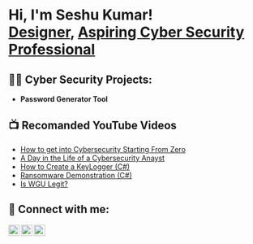 <h1>Hi, I'm Seshu Kumar! <br/><a href="https://github.com/Seshukumartech">Designer</a>, <a href="https://www.linkedin.com/in/rseshukumar/">Aspiring Cyber Security Professional</a>

<h2>👨‍💻 Cyber Security Projects:</h2>

- <b>Password Generator Tool </b>

<h2>📺 Recomanded YouTube Videos</h2>

- [How to get into Cybersecurity Starting From Zero](https://www.youtube.com/watch?v=a83ASGn_V_s)
- [A Day in the Life of a Cybersecurity Anayst](https://www.youtube.com/watch?v=uHy3oM7NnoU)
- [How to Create a KeyLogger (C#)](https://www.youtube.com/watch?v=N-L9hklSlNk)
- [Ransomware Demonstration (C#)](https://www.youtube.com/watch?v=OfvdQeh79s0)
- [Is WGU Legit?](https://www.youtube.com/watch?v=E2MwRWxDBkA)

<h2> 🤳 Connect with me:</h2>

[<img align="left" alt="SeshuKumar | YouTube" width="22px" src="https://cdn.jsdelivr.net/npm/simple-icons@v3/icons/youtube.svg" />][youtube]
[<img align="left" alt="SeshuKumar | LinkedIn" width="22px" src="https://cdn.jsdelivr.net/npm/simple-icons@v3/icons/linkedin.svg" />][linkedin]
[<img align="left" alt="SeshuKumarr | Instagram" width="22px" src="https://cdn.jsdelivr.net/npm/simple-icons@v3/icons/instagram.svg" />][instagram]


[youtube]: https://www.youtube.com/@its_visual
[instagram]: https://www.instagram.com/this_is_seshu/
[linkedin]: https://linkedin.com/in/rseshukumar

<!--
**joshmadakor1/joshmadakor1** is a ✨ _special_ ✨ repository because its `README.md` (this file) appears on your GitHub profile.

Here are some ideas to get you started:

- 🔭 I’m currently working on ...
- 🌱 I’m currently learning ...
- 👯 I’m looking to collaborate on ...
- 🤔 I’m looking for help with ...
- 💬 Ask me about ...
- 📫 How to reach me: ...
- 😄 Pronouns: ...
- ⚡ Fun fact: ...
-->

